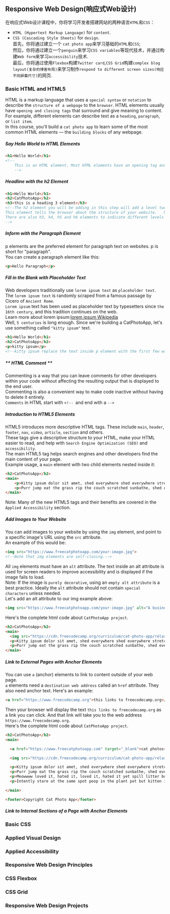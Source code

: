 ## **Responsive Web Design**(响应式Web设计)
在响应式Web设计课程中，你将学习开发者搭建网站的两种语言`HTML`和`CSS`：
* `HTML (Hypertext Markup Language)` for `content`.  
* `CSS (Cascading Style Sheets)` for `design`.  
首先，你将通过建立一个 `cat photo app`来学习基础的`HTML`和`CSS`;  
然后，你将通过建立一个`penguin`来学习`CSS variables`等现代技术，并通过构建`Web form`来学习`accessibility`技术.  
最后，你将通过使用`Flexbox`构建`Twitter card`,`CSS Grid`构建`complex blog layout(复杂的博客布局)`来学习制作`respond to different screen sizes(响应不同屏幕尺寸)`的网页.  

### Basic HTML and HTML5
HTML is a markup language that uses a `special syntax` or `notation` to describe the `structure of a webpage` to the `browser`. HTML elements usually have `opening and closing tags` that surround and give meaning to content. For example, different elements can describe text as a `heading`, `paragraph`, or `list item`.  
In this course, you'll build a `cat photo app` to learn some of the most common HTML elements — the `building blocks` of any webpage.  

##### **Say Hello World to HTML Elements**  
```html
<h1>Hello World</h1>    
<!-- 
    This is an HTML element. Most HTML elements have an opening tag and a closing tag.
    -->
```  
##### **Headline with the h2 Element**  
```html
<h1>Hello World</h1>
<h2>CatPhotoApp</h2>
<h3>this is a heading 3 element</h3>
<!--The h2 element you will be adding in this step will add a level two heading to the web page.  
This element tells the browser about the structure of your website.   h1 elements are often used for main headings, while h2 elements are generally used for subheadings.   
There are also h3, h4, h5 and h6 elements to indicate different levels of subheadings.
-->
```
##### **Inform with the Paragraph Element**  
p elements are the preferred element for paragraph text on websites. p is short for "paragraph".  
You can create a paragraph element like this:    
```html
<p>Hello Paragraph</p>
```
##### **Fill in the Blank with Placeholder Text**  
Web developers traditionally use `lorem ipsum text` as `placeholder text`. The `lorem ipsum text` is randomly scraped from a famous passage by Cicero of `Ancient Rome`.  
`Lorem ipsum` text has been used as placeholder text by typesetters since `the 16th century`, and this tradition continues on the web.  
Learn more about lorem ipsum:[lorem ipsum Wikipedia](https://en.wikipedia.org/wiki/Lorem_ipsum)  
Well, `5 centuries` is long enough. Since we're building a CatPhotoApp, let's use something called `"kitty ipsum"` text.  
```html
<h1>Hello World</h1>
<h2>CatPhotoApp</h2>
<p>kitty ipsum</p>  
<!--kitty ipsum replace the text inside p element with the first few words of this kitty ipsum text: Kitty ipsum dolor sit amet, shed everywhere shed everywhere stretching attack your ankles chase the red dot, hairball run catnip eat the grass sniff.-->
```  
##### ** HTML Comment **  
Commenting is a way that you can leave comments for other developers within your code without affecting the resulting output that is displayed to the end user.  
Commenting is also a convenient way to make code inactive without having to delete it entirely.  
`Comments` in HTML start with `<!-- `and end with a `-->`    
##### **Introduction to HTML5 Elements**  
HTML5 introduces more descriptive HTML tags. These include `main`, `header`, `footer`, `nav`, `video`, `article`, `section` and others.  
These tags give a descriptive structure to your HTML, make your HTML easier to read, and help with `Search Engine Optimization (SEO)` and `accessibility`.    
The main HTML5 tag helps search engines and other developers find the main content of your page.  
Example usage, a `main` element with two child elements nested inside it:  
```html
<h2>CatPhotoApp</h2>
<main> 
    <p>Kitty ipsum dolor sit amet, shed everywhere shed everywhere stretching attack your ankles chase the red dot, hairball run catnip eat the grass sniff.</p>
    <p>Purr jump eat the grass rip the couch scratched sunbathe, shed everywhere rip the couch sleep in the sink fluffy fur catnip scratched.</p>
</main>
```  
Note: Many of the new HTML5 tags and their benefits are covered in the `Applied Accessibility` section.  
##### **Add Images to Your Website**  
You can add images to your website by using the `img` element, and point to a specific image's URL using the `src` attribute.  
An example of this would be:  
```html
<img src="https://www.freecatphotoapp.com/your-image.jpg">
<!--Note that img elements are self-closing.-->
```  
All `img` elements must have an `alt` attribute. The text inside an alt attribute is used for screen readers to improve accessibility and is displayed if the image fails to load.  
Note: If the image is `purely decorative`, using an `empty alt attribute` is a best practice. Ideally the `alt` attribute should not contain `special characters` unless needed.  
Let's add an alt attribute to our img example above:  
```html
<img src="https://www.freecatphotoapp.com/your-image.jpg" alt="A business cat wearing a necktie.">
```
Here's the complete html code about `CatPhotoApp project`.       
```html
<h2>CatPhotoApp</h2>
<main>
  <img src="https://cdn.freecodecamp.org/curriculum/cat-photo-app/relaxing-cat.jpg" alt="A cute orange cat lying on its back.">
  <p>Kitty ipsum dolor sit amet, shed everywhere shed everywhere stretching attack your ankles chase the red dot, hairball run catnip eat the grass sniff.</p>
  <p>Purr jump eat the grass rip the couch scratched sunbathe, shed everywhere rip the couch sleep in the sink fluffy fur catnip scratched.</p>
</main>
```  
##### **Link to External Pages with Anchor Elements**  
You can use `a` (anchor) elements to link to content outside of your web page.  
`a` elements need a `destination web address` called an `href` attribute. They also need anchor text. Here's an example:  
```html
<a href="https://www.freecodecamp.org">this links to freecodecamp.org</a>
```  
Then your browser will display the text `this links to freecodecamp.org` as a link you can click. And that link will take you to the web address `https://www.freecodecamp.org`.  
Here's the complete html code about `CatPhotoApp project`.
```html
<h2>CatPhotoApp</h2>
<main>

  <a href="https://www.freecatphotoapp.com" target="_blank">cat photos</a>

  <img src="https://cdn.freecodecamp.org/curriculum/cat-photo-app/relaxing-cat.jpg" alt="A cute orange cat lying on its back.">

  <p>Kitty ipsum dolor sit amet, shed everywhere shed everywhere stretching attack your ankles chase the red dot, hairball run catnip eat the grass sniff. Purr jump eat the grass rip the couch scratched sunbathe, shed everywhere rip the couch sleep in the sink fluffy fur catnip scratched. Kitty ipsum dolor sit amet, shed everywhere shed everywhere stretching attack your ankles chase the red dot, hairball run catnip eat the grass sniff.</p>
  <p>Purr jump eat the grass rip the couch scratched sunbathe, shed everywhere rip the couch sleep in the sink fluffy fur catnip scratched. Kitty ipsum dolor sit amet, shed everywhere shed everywhere stretching attack your ankles chase the red dot, hairball run catnip eat the grass sniff. Purr jump eat the grass rip the couch scratched sunbathe, shed everywhere rip the couch sleep in the sink fluffy fur catnip scratched.</p>
  <p>Meowwww loved it, hated it, loved it, hated it yet spill litter box, scratch at owner, destroy all furniture, especially couch or lay on arms while you're using the keyboard. Missing until dinner time toy mouse squeak roll over. With tail in the air lounge in doorway. Man running from cops stops to pet cats, goes to jail.</p>
  <p>Intently stare at the same spot poop in the plant pot but kitten is playing with dead mouse. Get video posted to internet for chasing red dot leave fur on owners clothes meow to be let out and mesmerizing birds leave fur on owners clothes or favor packaging over toy so purr for no reason. Meow to be let out play time intently sniff hand run outside as soon as door open yet destroy couch.</p>

</main>

<footer>Copyright Cat Photo App</footer>
```  
##### **Link to Internal Sections of a Page with Anchor Elements**  




### Basic CSS  
### Applied Visual Design  
### Applied Accessibility  
### Responsive Web Design Principles  
### CSS Flexbox  
### CSS Grid  
### Responsive Web Design Projects  
